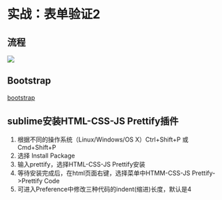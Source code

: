 # 实战：表单验证2
## 流程
![](https://ws1.sinaimg.cn/large/006tNc79ly1fh3jjt3epzj30z10sw0ts.jpg)

## Bootstrap
[bootstrap](http://v3.bootcss.com/getting-started/)

## sublime安装HTML-CSS-JS Prettify插件
1. 根据不同的操作系统（Linux/Windows/OS X）Ctrl+Shift+P 或 Cmd+Shift+P
2. 选择 Install Package
3. 输入prettify，选择HTML-CSS-JS Prettify安装
4. 等待安装完成后，在html页面右键，选择菜单中HTMM-CSS-JS Prettify->Prettify Code
5. 可进入Preference中修改三种代码的indent(缩进)长度，默认是4
